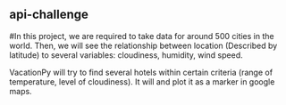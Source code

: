 ## api-challenge

#In this project, we are required to take data for around 500 cities in the world. 
Then, we will see the relationship between location (Described by latitude) to several variables: cloudiness, humidity, wind speed.

VacationPy will try to find several hotels within certain criteria (range of temperature, level of cloudiness). 
It will and plot it as a marker in google maps. 



